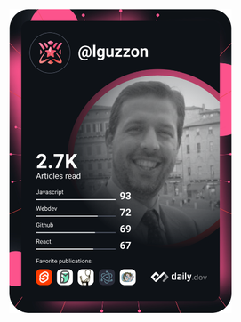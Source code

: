 <a href="https://app.daily.dev/lguzzon"><img src="https://github.com/lguzzon/lguzzon/blob/main/devcard.svg" width="400" alt="Luca Guzzon's Dev Card"/></a>
<!--
**lguzzon/lguzzon** is a ✨ _special_ ✨ repository because its `README.md` (this file) appears on your GitHub profile.

Here are some ideas to get you started:

- 🔭 I’m currently working on ...
- 🌱 I’m currently learning ...
- 👯 I’m looking to collaborate on ...
- 🤔 I’m looking for help with ...
- 💬 Ask me about ...
- 📫 How to reach me: ...
- 😄 Pronouns: ...
- ⚡ Fun fact: ...
-->
